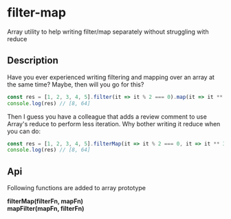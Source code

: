 # filter-map
Array utility to help writing filter/map separately without struggling with reduce

## Description
Have you ever experienced writing filtering and mapping over an array at the same time? Maybe, then will you go for this?
```js
const res = [1, 2, 3, 4, 5].filter(it => it % 2 === 0).map(it => it ** 3) // O(n^2)
console.log(res) // [8, 64]
```
Then I guess you have a colleague that adds a review comment to use Array's reduce to perform less iteration. Why bother writing it reduce when you can do:
```js
const res = [1, 2, 3, 4, 5].filterMap(it => it % 2 === 0, it => it ** 3) // O(n)
console.log(res) // [8, 64]
```

## Api

Following functions are added to array prototype


**filterMap(filterFn, mapFn)**  
**mapFilter(mapFn, filterFn)**
